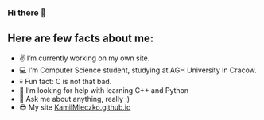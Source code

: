 ### Hi there 👋

## Here are few facts about me:

- :v: I’m currently working on my own site.
- :computer: I’m Computer Science student, studying at AGH University in Cracow.
- :skull: Fun fact: C is not that bad.
- 🤔 I’m looking for help with learning C++ and Python
- 💬 Ask me about anything, really :)
- :sunglasses: My site [KamilMleczko.github.io](https://kamilmleczko.github.io)

